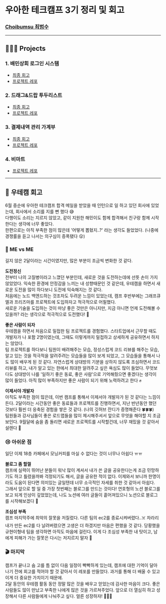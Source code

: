 # 우아한 테크캠프 3기 정리 및 회고

### [Choibumsu 최범수](https://github.com/choibumsu)

---

## 🧑🏻‍💻 Projects

### 1. 배민상회 로그인 시스템

- [최종 회고](https://github.com/choibumsu/My-Woowa-Techcamp3/tree/master/1-Martket)
- [프로젝트 레포](https://github.com/woowa-techcamp-2020/market-15)

### 2. 드래그&드랍 투두리스트

- [최종 회고](https://github.com/choibumsu/My-Woowa-Techcamp3/tree/master/2-Todo)
- [프로젝트 레포](https://github.com/woowa-techcamp-2020/todo-2)

### 3. 결제내역 관리 가계부

- [최종 회고](https://github.com/choibumsu/My-Woowa-Techcamp3/tree/master/3-HKB)
- [프로젝트 레포](https://github.com/woowa-techcamp-2020/hkb-11)

### 4. 비마트

- [프로젝트 레포](https://github.com/woowa-techcamp-2020/bmart-7)

---

## 🤔 우테캠 회고

6월 중순에 우아한 테크캠프 합격 메일을 받았을 때 인턴으로 일 하고 있던 회사에 있었는데, 회사에서 소리를 지를 뻔 했다 😅  
다행이도 소리는 지르지 않았고, 같이 지원한 해민이도 함께 합격해서 친구랑 함께 시작한다는 생각에 너무 좋았다.  
한편으로는 아직 부족한 점이 많은데 '어떻게 뽑혔지..?' 라는 생각도 들었었다.
(나중에 경쟁률을 듣고 나서는 의구심이 증폭됐다 😲)

### 🥊 ME vs ME

길지 않은 2달이라는 시간이였지만, 많은 부분이 조금씩 변화한 것 같다.

**도전정신**  
전부터 나의 고질병이라고 느꼈던 부분인데, 새로운 것을 도전하는데에 선뜻 손이 가지 않았었다. 익숙한 환경에 안정감을 느끼는 내 성향때문인 것 같은데, 우테캠을 하면서 새로운 도전을 많이 하다보니 도전에 익숙해지는 것 같다.  
처음에는 노드 백엔드하는 것조차도 두려운 느낌이 있었는데, 캠프 후반부에는 그래프큐엘과 프리즈마를 프로젝트에 도입하자고 적극적으로 어필했다.  
새로운 기술을 도입하는 것이 마냥 좋은 것만은 아니지만, 지금 아니면 언제 도전해볼 수 있을까? 라는 생각으로 적극적으로 도전했다! 🤟

**좋은 사람이 되자**  
우테캠을 하면서 처음으로 밀접한 팀 프로젝트를 경험했다. 스타트업에서 근무할 때도 개발자가 나 포함 2명이였는데, 그때도 이렇게까지 밀접하고 상세하게 공유하면서 하지는 않았다.  
팀 프로젝트를 하다보니 팀원이 배려해주는 모습, 정성스럽게 코드 리뷰를 해주는 모습, 알고 있는 것을 적극적을 알려주려는 모습들을 많이 보게 되었고, 그 모습들을 통해서 나도 많이 배우게 된 것 같다. 자연스럽게 상대방의 기분을 상하지 않도록 조심하면서 코드 리뷰를 하고, 내가 알고 있는 한에서 최대한 알려주고 싶은 욕심도 많이 들었다. 무엇보다도 상대방이 나를 '일하기 좋은 동료, 좋은 사람'으로 기억해줬으면 좋겠다는 생각이 많이 들었다. 아직 많이 부족하지만 좋은 사람이 되기 위해 노력하려고 한다 ✊

**이제서야 개발자**  
아직도 부족한 점이 많은데, 이번 캠프를 통해서 이제서야 개발자가 된 것 같다는 느낌이 든다. 2달이라는 시간동안 좋은 동료들과 프로젝트를 진행하면서, 지난 반년동안 했던 것보다 훨씬 더 응축된 경험을 쌓은 것 같다. (나의 깃허브 잔디가 증명해준다 🍀🍀🍀)  
팀원들과 강사님들이 좋은 로드맵들을 많이 제시해주셔서 앞으로 무엇을 해야할 지 조금 보인다. 9월달에 숨을 좀 돌리면 새로운 프로젝트를 시작할건데, 너무 재밌을 것 같아서 설렌다 🤗

### 😢 아쉬운 점

일단 이제 18층 카페에서 모닝커피를 마실 수 없다는 것이 너무나 아쉽다 ㅠㅠ

**블로그 좀 할껄**  
캠프에 실력이 뛰어난 분들이 워낙 많이 계셔서 내가 쓴 글을 공유한다는게 조금 민망하기도 하고 틀렸을까봐 걱정되기도 해서, 글을 공유한 적이 없다. 이제와서 보니까 한명이라도 도움이 된다면 의미있는 글일텐데 너무 소극적인 자세를 취한 것 같아서 아쉽다.  
그래서 앞으로 할 일 중 가장 첫번째는 블로그를 만드는 것이다! 연호형의 노션 블로그를 보고 되게 인상이 깊었었는데, 나도 노션에 여러 글들이 흩어져있으니 노션으로 블로그를 시작해보겠다 👊

**조심성 부족**  
캠프 마지막주에 최악의 잘못을 저질렀다. 다른 팀의 ec2를 종료시켜버렸다..☠️ 차라리 내가 만든 ec2를 다 날려버렸으면 고생은 더 하겠지만 마음은 편했을 것 같다. 당황했을 규현이형네 팀을 생각하면 아직도 마음에 걸린다. 이게 다 조심성 부족한 내 탓이고, 남에게 피해가 가는 잘못은 다시는 저지르지 말자 😬

### 🎬 마지막

캠프가 끝나고 숨 고를 틈 없이 다음 일정이 빡빡하게 있는데, 캠프에 대한 기억이 달아나기 전에 회고를 적어야 할 것 같아서 이 레포를 만들었다. 과거를 통해 더 배울 수 있고 이게 더 중요한 가치이기 때문에.  
2달 동안의 우테캠 활동 동안 정말 많은 것을 배우고 얻었는데 감사한 마음이 크다. 좋은 사람들도 많이 만났고 부족한 나에게 많은 것을 가르쳐주었다. 앞으로 더 열심히 하고 성장해서 다른 사람들에게 나눠주고 싶다. 얼른 성장하자! 🍾🍾🍾

